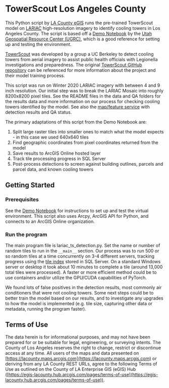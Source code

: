 # TowerScout Los Angeles County 

This Python script by [LA County eGIS](https://egis-lacounty.hub.arcgis.com/) runs the pre-trained TowerScout model on [LARIAC](https://lariac-lacounty.hub.arcgis.com/) high-resolution imagery to identify cooling towers in Los Angeles County.  The script is based off a [Demo Notebook](https://github.com/agrc/cooling-tower-object-detection/tree/main/demo) by the [Utah Geospatial Resource Center (UGRC)](https://gis.utah.gov/), which is a good reference for setting up and testing the environment.

[TowerScout](https://groups.ischool.berkeley.edu/TowerScout/) was developed by a group a UC Berkeley to detect cooling towers from aerial imagery to assist public health officials with Legionella investigations and preparedness. The original [TowerScout GitHub repository](https://github.com/TowerScout/TowerScout) can be referenced for more information about the project and their model training process.

This script was run on Winter 2020 LARIAC imagery with between 4 and 9 inch resolution. Our initial step was to break the LARIAC Mosaic into roughly 8200x8200 pixel tiles. See the README files in the data and QA folders for the results data and more information on our process for checking cooling towers identified by the model.  See also the [map/feature service](https://lacounty.maps.arcgis.com/home/item.html?id=8fcf42dad05b4f64b5595f0b683acc1a) with detection results and QA status.

The primary adaptations of this script from the Demo Notebook are:
1. Split large raster tiles into smaller ones to match what the model expects - in this case we used 640x640 tiles
2. Find geographic coordinates from pixel coordinates returned from the model
3. Save results to ArcGIS Online hosted layer
4. Track tile processing progress in SQL Server
5. Post-process detections to screen against building outlines, parcels and parcel data, and known cooling towers

## Getting Started

### Prerequisites

See the [Demo Notebook](https://github.com/agrc/cooling-tower-object-detection/tree/main/demo) for instructions to set up and test the virtual environment. This script also uses Arcpy, ArcGIS API for Python, and connects to an ArcGIS Online organization.

### Run the program

The main program file is lariac_ts_detection.py.  Set the name or number of random tiles to run in the `__main__` section.  Our process was to run 500 or so random tiles at a time concurrently on 3-4 different servers, tracking progress using the [tile index](https://lacounty.maps.arcgis.com/home/item.html?id=8fcf42dad05b4f64b5595f0b683acc1a&sublayer=9#data) stored in SQL Server.  On a standard Windows server or desktop it took about 10 minutes to complete a tile (around 13,000 total tiles were processed).  A faster or more efficient method could be to use containers and/or utilize the GPU/CUDA capabilities of PyTorch.

We found lots of false positives in the detection results, most commonly air conditioners that were not cooling towers. Some next steps could be to better train the model based on our results, and to investigate any upgrades to how the model is implemented (e.g. tile size, capturing other data or metadata, running the program faster).

## Terms of Use

The data herein is for informational purposes, and may not have been prepared for or be suitable for legal, engineering, or surveying intents. The County of Los Angeles reserves the right to change, restrict or discontinue access at any time. All users of the maps and data presented on [https://lacounty.maps.arcgis.com](https://lacounty.maps.arcgis.com) or deriving from any LA County REST URLs, agree to the following Terms of Use as outlined on the County of LA Enterprise GIS (eGIS) Hub ([https://egis-lacounty.hub.arcgis.com/pages/terms-of-use](https://egis-lacounty.hub.arcgis.com/pages/terms-of-use)).